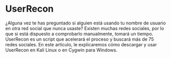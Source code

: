 # UserRecon
¿Alguna vez te has preguntado si alguien está usando tu nombre de usuario en otra red social que nunca usaste? Existen muchas redes sociales, por lo que si está dispuesto a comprobarlo manualmente, tomará un tiempo.  UserRecon es un script que acelerará el proceso y buscará más de 75 redes sociales. En este artículo, le explicaremos cómo descargar y usar UserRecon en Kali Linux o en Cygwin para Windows.

